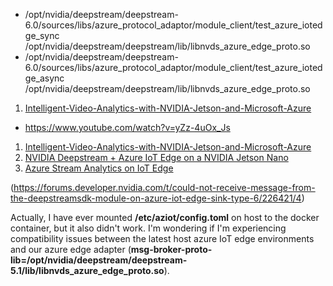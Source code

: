 
- /opt/nvidia/deepstream/deepstream-6.0/sources/libs/azure_protocol_adaptor/module_client/test_azure_iotedge_sync /opt/nvidia/deepstream/deepstream/lib/libnvds_azure_edge_proto.so
- /opt/nvidia/deepstream/deepstream-6.0/sources/libs/azure_protocol_adaptor/module_client/test_azure_iotedge_async /opt/nvidia/deepstream/deepstream/lib/libnvds_azure_edge_proto.so



1. [Intelligent-Video-Analytics-with-NVIDIA-Jetson-and-Microsoft-Azure](https://github.com/toolboc/Intelligent-Video-Analytics-with-NVIDIA-Jetson-and-Microsoft-Azure)
  - https://www.youtube.com/watch?v=yZz-4uOx_Js
1. [Intelligent-Video-Analytics-with-NVIDIA-Jetson-and-Microsoft-Azure](https://github.com/toolboc/Intelligent-Video-Analytics-with-NVIDIA-Jetson-and-Microsoft-Azure)
1. [NVIDIA Deepstream + Azure IoT Edge on a NVIDIA Jetson Nano ](https://github.com/Azure-Samples/NVIDIA-Deepstream-Azure-IoT-Edge-on-a-NVIDIA-Jetson-Nano)
1. [Azure Stream Analytics on IoT Edge](https://docs.microsoft.com/en-us/azure/stream-analytics/stream-analytics-edge?WT.mc_id=julyot-iva-pdecarlo)



(https://forums.developer.nvidia.com/t/could-not-receive-message-from-the-deepstreamsdk-module-on-azure-iot-edge-sink-type-6/226421/4)

Actually, I have ever mounted **/etc/aziot/config.toml**  on host to the docker container, but it also didn't work. I'm wondering if I'm experiencing compatibility issues between the latest host azure IoT  edge environments and our azure edge adapter (**msg-broker-proto-lib=/opt/nvidia/deepstream/deepstream-5.1/lib/libnvds_azure_edge_proto.so**).
